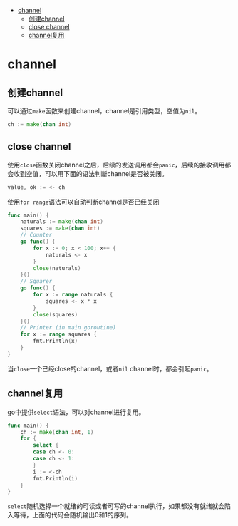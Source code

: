 - [channel](#channel)
  - [创建channel](#创建channel)
  - [close channel](#close-channel)
  - [channel复用](#channel复用)

# channel

## 创建channel

可以通过`make`函数来创建channel，channel是引用类型，空值为`nil`。

```go
ch := make(chan int)
```

## close channel

使用`close`函数关闭channel之后，后续的发送调用都会`panic`，后续的接收调用都会收到空值，可以用下面的语法判断channel是否被关闭。

```go
value, ok := <- ch
```

使用`for range`语法可以自动判断channel是否已经关闭

```go
func main() {
	naturals := make(chan int)
	squares := make(chan int)
	// Counter
	go func() {
		for x := 0; x < 100; x++ {
			naturals <- x
		}
		close(naturals)
	}()
	// Squarer
	go func() {
		for x := range naturals {
			squares <- x * x
		}
		close(squares)
	}()
	// Printer (in main goroutine)
	for x := range squares {
		fmt.Println(x)
	}
}
```

当`close`一个已经close的channel，或者`nil` channel时，都会引起`panic`。

## channel复用

go中提供`select`语法，可以对channel进行复用。

```go
func main() {
	ch := make(chan int, 1)
	for {
		select {
		case ch <- 0:
		case ch <- 1:
		}
		i := <-ch
		fmt.Println(i)
	}
}
```

`select`随机选择一个就绪的可读或者可写的channel执行，如果都没有就绪就会陷入等待，上面的代码会随机输出0和1的序列。
